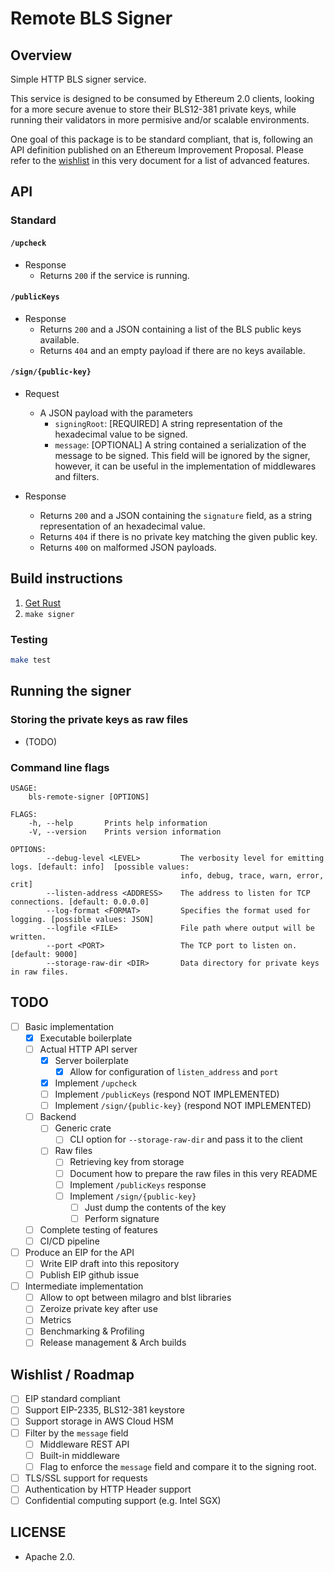 # Remote BLS Signer

## Overview

Simple HTTP BLS signer service.

This service is designed to be consumed by Ethereum 2.0 clients, looking for a more secure avenue to store their BLS12-381 private keys, while running their validators in more permisive and/or scalable environments.

One goal of this package is to be standard compliant, that is, following an API definition published on an Ethereum Improvement Proposal. Please refer to the [wishlist](#wishlist--roadmap) in this very document for a list of advanced features.

## API

### Standard

#### `/upcheck`

* Response
  * Returns `200` if the service is running.

#### `/publicKeys`

* Response
  * Returns `200` and a JSON containing a list of the BLS public keys available.
  * Returns `404` and an empty payload if there are no keys available.

#### `/sign/{public-key}`

* Request
  * A JSON payload with the parameters
    * `signingRoot`: [REQUIRED] A string representation of the hexadecimal value to be signed.
    * `message`: [OPTIONAL] A string contained a serialization of the message to be signed. This field will be ignored by the signer, however, it can be useful in the implementation of middlewares and filters.

* Response
  * Returns `200` and a JSON containing the `signature` field, as a string representation of an hexadecimal value.
  * Returns `404` if there is no private key matching the given public key.
  * Returns `400` on malformed JSON payloads.

## Build instructions

1. [Get Rust](https://www.rust-lang.org/learn/get-started)
2. `make signer`

### Testing

```bash
make test
```
## Running the signer

### Storing the private keys as raw files

* (TODO)

### Command line flags

```
USAGE:
    bls-remote-signer [OPTIONS]

FLAGS:
    -h, --help       Prints help information
    -V, --version    Prints version information

OPTIONS:
        --debug-level <LEVEL>         The verbosity level for emitting logs. [default: info]  [possible values:
                                      info, debug, trace, warn, error, crit]
        --listen-address <ADDRESS>    The address to listen for TCP connections. [default: 0.0.0.0]
        --log-format <FORMAT>         Specifies the format used for logging. [possible values: JSON]
        --logfile <FILE>              File path where output will be written.
        --port <PORT>                 The TCP port to listen on. [default: 9000]
        --storage-raw-dir <DIR>       Data directory for private keys in raw files.
```

## TODO

- [ ] Basic implementation
  - [x] Executable boilerplate
  - [ ] Actual HTTP API server
    - [x] Server boilerplate
      - [x] Allow for configuration of `listen_address` and `port`
    - [x] Implement `/upcheck`
    - [ ] Implement `/publicKeys` (respond NOT IMPLEMENTED)
    - [ ] Implement `/sign/{public-key}` (respond NOT IMPLEMENTED)
  - [ ] Backend
    - [ ] Generic crate
      - [ ] CLI option for `--storage-raw-dir` and pass it to the client
    - [ ] Raw files
      - [ ] Retrieving key from storage
      - [ ] Document how to prepare the raw files in this very README
      - [ ] Implement `/publicKeys` response
      - [ ] Implement `/sign/{public-key}`
        - [ ] Just dump the contents of the key
        - [ ] Perform signature
  - [ ] Complete testing of features
  - [ ] CI/CD pipeline
- [ ] Produce an EIP for the API
  - [ ] Write EIP draft into this repository
  - [ ] Publish EIP github issue
- [ ] Intermediate implementation
  - [ ] Allow to opt between milagro and blst libraries
  - [ ] Zeroize private key after use
  - [ ] Metrics
  - [ ] Benchmarking & Profiling
  - [ ] Release management & Arch builds

## Wishlist / Roadmap

- [ ] EIP standard compliant
- [ ] Support EIP-2335, BLS12-381 keystore
- [ ] Support storage in AWS Cloud HSM
- [ ] Filter by the `message` field
  - [ ] Middleware REST API
  - [ ] Built-in middleware
  - [ ] Flag to enforce the `message` field and compare it to the signing root.
- [ ] TLS/SSL support for requests
- [ ] Authentication by HTTP Header support
- [ ] Confidential computing support (e.g. Intel SGX)

## LICENSE

* Apache 2.0.
